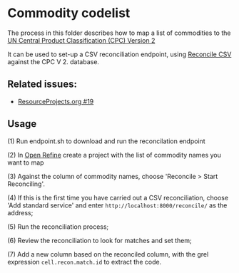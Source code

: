 # Commodity codelist

The process in this folder describes how to map a list of commodities to the [UN Central Product Classification (CPC) Version 2](http://unstats.un.org/unsd/cr/registry/cpc-2.asp)

It can be used to set-up a CSV reconciliation endpoint, using [Reconcile CSV](http://okfnlabs.org/reconcile-csv/) against the CPC V 2. database.

## Related issues: 

* [ResourceProjects.org #19](https://github.com/NRGI/resourceprojects.org/issues/19)

## Usage

(1) Run endpoint.sh to download and run the reconcilation endpoint

(2) In [Open Refine](http://openrefine.org/) create a project with the list of commodity names you want to map

(3) Against the column of commodity names, choose 'Reconcile > Start Reconciling'. 

(4) If this is the first time you have carried out a CSV reconciliation, choose 'Add standard service' and enter ```http://localhost:8000/reconcile/``` as the address;

(5) Run the reconciliation process;

(6) Review the reconciliation to look for matches and set them;

(7) Add a new column based on the reconciled column, with the grel expression ```cell.recon.match.id``` to extract the code.

